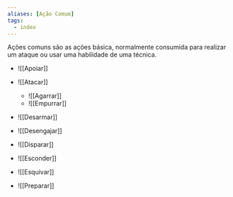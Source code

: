 ```yaml
---
aliases: [Ação Comum]
tags:
  - index
---
```


Ações comuns são as ações básica, normalmente consumida para realizar um ataque ou usar uma habilidade de uma técnica.

- ![[Apoiar]]

- ![[Atacar]]
	- ![[Agarrar]]
	- ![[Empurrar]]

- ![[Desarmar]]

- ![[Desengajar]]

- ![[Disparar]]

- ![[Esconder]]

- ![[Esquivar]]

- ![[Preparar]]